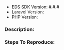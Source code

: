 - EDS SDK Version: #.#.#
- Laravel Version: 
- PHP Version:


### Description:


### Steps To Reproduce: